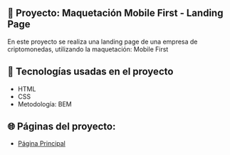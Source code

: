 ## 📱 Proyecto: Maquetación Mobile First - Landing Page

En este proyecto se realiza una landing page de una empresa de criptomonedas, utilizando la maquetación: Mobile First


## 🤖 Tecnologías usadas en el proyecto
* HTML
* CSS
* Metodología: BEM

## 🌐 Páginas del proyecto:
* [Página Principal](https://fredo-code.github.io/Proyecto_Responsive_Mobile_First/index.html "página principal")